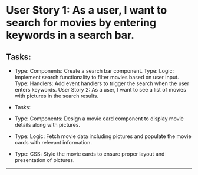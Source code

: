 <!--

  There will be different types of tasks for each user story:
    `type: components`
    `type: css`
    `type: logic`
    `type: handlers`
    ...

-->

# User Story 1: As a user, I want to search for movies by entering keywords in a search bar.

## Tasks:

- Type: Components: Create a search bar component. Type: Logic: Implement search
  functionality to filter movies based on user input. Type: Handlers: Add event
  handlers to trigger the search when the user enters keywords. User Story 2: As
  a user, I want to see a list of movies with pictures in the search results.

- Tasks:

- Type: Components: Design a movie card component to display movie details along
  with pictures.
- Type: Logic: Fetch movie data including pictures and populate the movie cards
  with relevant information.
- Type: CSS: Style the movie cards to ensure proper layout and presentation of
  pictures.

---
